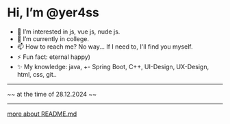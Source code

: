 # Hi, I’m @yer4ss


- 👀 I’m interested in js, vue js, nude js.
- 🌱 I’m currently in college.
- 📫 How to reach me? No way... If I need to, I'll find you myself.
- ⚡ Fun fact: eternal happy)
- ✨ My knowledge: java, +- Spring Boot, C++, UI-Design, UX-Design, html, css, git..

---

~~ at the time of 28.12.2024 ~~

---

[more about README.md](https://docs.github.com/en/get-started/writing-on-github/getting-started-with-writing-and-formatting-on-github/basic-writing-and-formatting-syntax)
